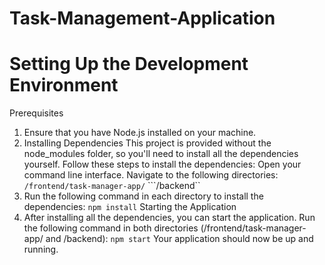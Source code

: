 # Task-Management-Application
# Setting Up the Development Environment

Prerequisites

1. Ensure that you have Node.js installed on your machine.
2. Installing Dependencies
This project is provided without the node_modules folder, so you'll need to install all the dependencies yourself. Follow these steps to install the dependencies:
Open your command line interface.
Navigate to the following directories:
```/frontend/task-manager-app/```
```/backend``
3. Run the following command in each directory to install the dependencies:
```npm install``` 
Starting the Application
4. After installing all the dependencies, you can start the application. Run the following command in both directories (/frontend/task-manager-app/ and /backend):
```npm start``` 
Your application should now be up and running.
